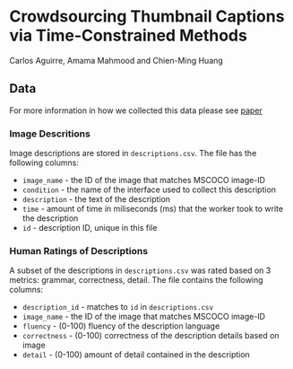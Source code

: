 # Crowdsourcing Thumbnail Captions via Time-Constrained Methods
Carlos Aguirre, Amama Mahmood and Chien-Ming Huang


## Data 
For more information in how we collected this data please see [paper](https://dl.acm.org/doi/pdf/10.1145/3490099.3511136?casa_token=XZ9esozU_OAAAAAA:KM2ffus3kAZAPhEu2lbAFJhJHuND_ooOI0J-tr4jOVJaNn8B-FOWXtnk-aO4v2qatdUhzpQ9dOfj)

### Image Descritions
Image descriptions are stored in `descriptions.csv`. The file has the following columns:
- `image_name` - the ID of the image that matches MSCOCO image-ID
- `condition` - the name of the interface used to collect this description
- `description` - the text of the description
- `time` - amount of time in miliseconds (ms) that the worker took to write the description
- `id` - description ID, unique in this file


### Human Ratings of Descriptions
A subset of the descriptions in `descriptions.csv` was rated based on 3 metrics: grammar, correctness, detail. The file contains the following columns:
- `description_id` - matches to `id` in `descriptions.csv`
- `image_name` - the ID of the image that matches MSCOCO image-ID
- `fluency` - (0-100) fluency of the description language
- `correctness` - (0-100) correctness of the description details based on image 
- `detail` - (0-100) amount of detail contained in the description

